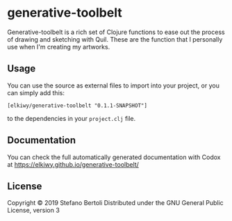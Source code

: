 # generative-toolbelt

Generative-toolbelt is a rich set of Clojure functions to ease out the process
of drawing and sketching with Quil. These are the function that I
personally use when I'm creating my artworks.

## Usage

You can use the source as external files to import into your project,
or you can simply add this:

    [elkiwy/generative-toolbelt "0.1.1-SNAPSHOT"]

to the dependencies in your `project.clj` file.

## Documentation

You can check the full automatically generated documentation with
Codox at https://elkiwy.github.io/generative-toolbelt/

## License

Copyright © 2019 Stefano Bertoli
Distributed under the GNU General Public License, version 3
